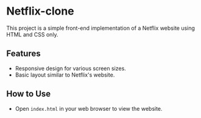 # Netflix-clone
This project is a simple front-end implementation of a Netflix website using HTML and CSS only.

## Features

- Responsive design for various screen sizes.
- Basic layout similar to Netflix's website.

## How to Use
- Open `index.html` in your web browser to view the website.

